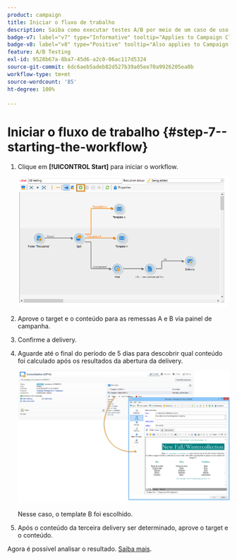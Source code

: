 ```yaml
---
product: campaign
title: Iniciar o fluxo de trabalho
description: Saiba como executar testes A/B por meio de um caso de uso dedicado
badge-v7: label="v7" type="Informative" tooltip="Applies to Campaign Classic v7"
badge-v8: label="v8" type="Positive" tooltip="Also applies to Campaign v8"
feature: A/B Testing
exl-id: 9528b67a-8ba7-45d6-a2c0-06ac117d5324
source-git-commit: 6dc6aeb5adeb82d527b39a05ee70a9926205ea0b
workflow-type: tm+mt
source-wordcount: '85'
ht-degree: 100%

---
```


# Iniciar o fluxo de trabalho {#step-7--starting-the-workflow}



1. Clique em **[!UICONTROL Start]** para iniciar o workflow.

   ![](assets/use_case_abtesting_startwkfl_001.png)

1. Aprove o target e o conteúdo para as remessas A e B via painel de campanha.
1. Confirme a delivery.
1. Aguarde até o final do período de 5 dias para descobrir qual conteúdo foi calculado após os resultados da abertura da delivery.

   ![](assets/use_case_abtesting_startwkfl_002.png)

   Nesse caso, o template B foi escolhido.

1. Após o conteúdo da terceira delivery ser determinado, aprove o target e o conteúdo.

Agora é possível analisar o resultado. [Saiba mais](a-b-testing-uc-analyzing.md).
